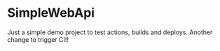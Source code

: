 # SimpleWebApi

Just a simple demo project to test actions, builds and deploys.
Another change to trigger CI!!

